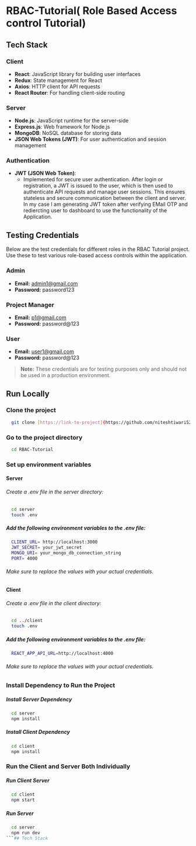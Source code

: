 
# RBAC-Tutorial( Role Based Access control Tutorial)


## Tech Stack

### Client
- **React**: JavaScript library for building user interfaces
- **Redux**: State management for React
- **Axios**: HTTP client for API requests
- **React Router**: For handling client-side routing

### Server
- **Node.js**: JavaScript runtime for the server-side
- **Express.js**: Web framework for Node.js
- **MongoDB**: NoSQL database for storing data
- **JSON Web Tokens (JWT)**: For user authentication and session management

### Authentication
- **JWT (JSON Web Token)**: 
  - Implemented for secure user authentication. After login or registration, a JWT is issued to the user, which is then used to authenticate API requests and manage user sessions. This ensures stateless and secure communication between the client and server. In my case I am generating JWT token after verifying EMail OTP and rediercting user to dashboard to use the functionality of the Application.

## Testing Credentials

Below are the test credentials for different roles in the RBAC Tutorial project. Use these to test various role-based access controls within the application.

### Admin
- **Email:** admin1@gmail.com  
- **Password:** password123

### Project Manager
- **Email:** p1@gmail.com  
- **Password:** password@123

### User
- **Email:** user1@gmail.com  
- **Password:** password@123

> **Note:** These credentials are for testing purposes only and should not be used in a production environment.


## Run Locally

### Clone the project

```bash
  git clone [https://link-to-project](https://github.com/niteshtiwari52/RBAC-Tutorial.git)
```
### Go to the project directory

```bash
  cd RBAC-Tutorial
```
### Set up environment variables

#### Server
###### Create a .env file in the server directory:
```bash
  cd server
  touch .env
```
##### Add the following environment variables to the .env file:
```bash
  CLIENT_URL= http://localhost:3000
  JWT_SECRET= your_jwt_secret
  MONGO_URI= your_mongo_db_connection_string
  PORT= 4000

```

###### Make sure to replace the values with your actual credentials.

#### Client
###### Create a .env file in the client directory:
```bash
  cd ../client
  touch .env
```
##### Add the following environment variables to the .env file:
```bash
  REACT_APP_API_URL=http://localhost:4000
```
###### Make sure to replace the values with your actual credentials.

### Install Dependency to Run the Project
##### Install Server Dependency
```bash
  cd server
  npm install
```
##### Install Client Dependency
```bash
  cd client
  npm install
```
### Run the Client and Server Both Individually
##### Run Client Server 
```bash
  cd client
  npm start
```
##### Run Server
```bash
  cd server
  npm run dev
```## Tech Stack




